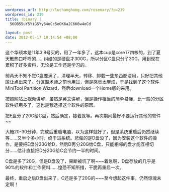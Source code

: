 ```yaml
--- 
wordpress_url: http://luchanghong.com/rosemary/?p=219
wordpress_id: 219
title: !binary |
  56OB55uY5YiG5Yy64oCc5oOK6a2C6K6w4oCd

layout: post
date: 2012-05-17 10:14:54 +08:00
---
```

这个华硕本是11年3.8号买的，用了一年多了，这本cup是core i7四核的，到了夏天散热口呼呼的……纠结的是硬盘才300G，所以分区C盘只分了30G。用到现在累积了好多资料，无论是工作还是学习的。

前两天不知不觉C盘要满了，清理半天，转移、卸载一些东西都没用，只好把其他区让点出来了。分区魔术师之前也用过，但是感觉太麻烦，于是找到了这个软件MiniTool Partition Wizard，然后download一个Home版的来用。

按照网站上视频讲解，虽然是英文讲解，但是操作相当的简单易懂，比一般的分区软件好用多了，这也是我选择这个软件的原因。

把E盘分了20G给C盘，然后确定，接着就等。再次期间最好不要运行其他的软件~~

大概20-30分钟，完成后重启电脑，以为这样就好了，但是系统重启后仍然继续等……又半个多小时，终于进系统。悲催的是D盘没了，因为安装这个软件的操作，是要把E盘分20G给D，然后D再分20G给C盘，只能相邻的盘才能互相切分……估计直接把D分20G给C会节约一半的时间。

C盘是多了20G，但是D盘没了，果断被坑了啊~~~着急啊，D盘存放的几乎是90%的软件和工作资料……惶恐不知所措，干脆再重启一次。

最终，重启之后D盘出来了，C还是多了20G的~~~至今想起这件事，仍然惊魂未定啊！
